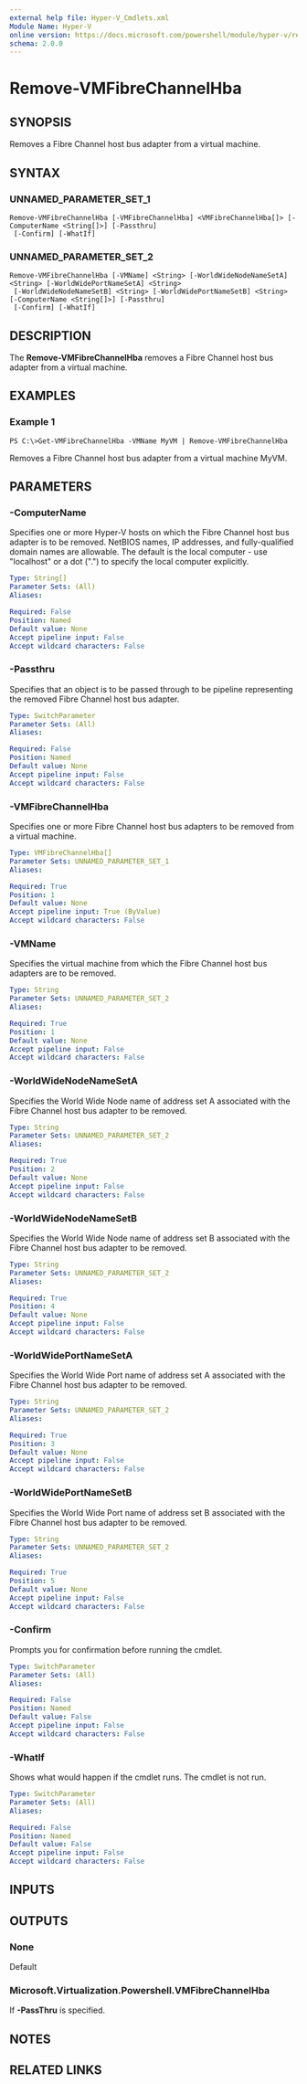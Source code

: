 ```yaml
---
external help file: Hyper-V_Cmdlets.xml
Module Name: Hyper-V
online version: https://docs.microsoft.com/powershell/module/hyper-v/remove-vmfibrechannelhba?view=windowsserver2012-ps&wt.mc_id=ps-gethelp
schema: 2.0.0
---
```


# Remove-VMFibreChannelHba

## SYNOPSIS
Removes a Fibre Channel host bus adapter from a virtual machine.

## SYNTAX

### UNNAMED_PARAMETER_SET_1
```
Remove-VMFibreChannelHba [-VMFibreChannelHba] <VMFibreChannelHba[]> [-ComputerName <String[]>] [-Passthru]
 [-Confirm] [-WhatIf]
```

### UNNAMED_PARAMETER_SET_2
```
Remove-VMFibreChannelHba [-VMName] <String> [-WorldWideNodeNameSetA] <String> [-WorldWidePortNameSetA] <String>
 [-WorldWideNodeNameSetB] <String> [-WorldWidePortNameSetB] <String> [-ComputerName <String[]>] [-Passthru]
 [-Confirm] [-WhatIf]
```

## DESCRIPTION
The **Remove-VMFibreChannelHba** removes a Fibre Channel host bus adapter from a virtual machine.

## EXAMPLES

### Example 1
```
PS C:\>Get-VMFibreChannelHba -VMName MyVM | Remove-VMFibreChannelHba
```

Removes a Fibre Channel host bus adapter from a virtual machine MyVM.

## PARAMETERS

### -ComputerName
Specifies one or more Hyper-V hosts on which the Fibre Channel host bus adapter is to be removed.
NetBIOS names, IP addresses, and fully-qualified domain names are allowable.
The default is the local computer - use "localhost" or a dot (".") to specify the local computer explicitly.

```yaml
Type: String[]
Parameter Sets: (All)
Aliases: 

Required: False
Position: Named
Default value: None
Accept pipeline input: False
Accept wildcard characters: False
```

### -Passthru
Specifies that an object is to be passed through to be pipeline representing the removed Fibre Channel host bus adapter.

```yaml
Type: SwitchParameter
Parameter Sets: (All)
Aliases: 

Required: False
Position: Named
Default value: None
Accept pipeline input: False
Accept wildcard characters: False
```

### -VMFibreChannelHba
Specifies one or more Fibre Channel host bus adapters to be removed from a virtual machine.

```yaml
Type: VMFibreChannelHba[]
Parameter Sets: UNNAMED_PARAMETER_SET_1
Aliases: 

Required: True
Position: 1
Default value: None
Accept pipeline input: True (ByValue)
Accept wildcard characters: False
```

### -VMName
Specifies the virtual machine from which the Fibre Channel host bus adapters are to be removed.

```yaml
Type: String
Parameter Sets: UNNAMED_PARAMETER_SET_2
Aliases: 

Required: True
Position: 1
Default value: None
Accept pipeline input: False
Accept wildcard characters: False
```

### -WorldWideNodeNameSetA
Specifies the World Wide Node name of address set A associated with the Fibre Channel host bus adapter to be removed.

```yaml
Type: String
Parameter Sets: UNNAMED_PARAMETER_SET_2
Aliases: 

Required: True
Position: 2
Default value: None
Accept pipeline input: False
Accept wildcard characters: False
```

### -WorldWideNodeNameSetB
Specifies the World Wide Node name of address set B associated with the Fibre Channel host bus adapter to be removed.

```yaml
Type: String
Parameter Sets: UNNAMED_PARAMETER_SET_2
Aliases: 

Required: True
Position: 4
Default value: None
Accept pipeline input: False
Accept wildcard characters: False
```

### -WorldWidePortNameSetA
Specifies the World Wide Port name of address set A associated with the Fibre Channel host bus adapter to be removed.

```yaml
Type: String
Parameter Sets: UNNAMED_PARAMETER_SET_2
Aliases: 

Required: True
Position: 3
Default value: None
Accept pipeline input: False
Accept wildcard characters: False
```

### -WorldWidePortNameSetB
Specifies the World Wide Port name of address set B associated with the Fibre Channel host bus adapter to be removed.

```yaml
Type: String
Parameter Sets: UNNAMED_PARAMETER_SET_2
Aliases: 

Required: True
Position: 5
Default value: None
Accept pipeline input: False
Accept wildcard characters: False
```

### -Confirm
Prompts you for confirmation before running the cmdlet.

```yaml
Type: SwitchParameter
Parameter Sets: (All)
Aliases: 

Required: False
Position: Named
Default value: False
Accept pipeline input: False
Accept wildcard characters: False
```

### -WhatIf
Shows what would happen if the cmdlet runs.
The cmdlet is not run.

```yaml
Type: SwitchParameter
Parameter Sets: (All)
Aliases: 

Required: False
Position: Named
Default value: False
Accept pipeline input: False
Accept wildcard characters: False
```

## INPUTS

## OUTPUTS

### None
Default

### Microsoft.Virtualization.Powershell.VMFibreChannelHba
If **-PassThru** is specified.

## NOTES

## RELATED LINKS




